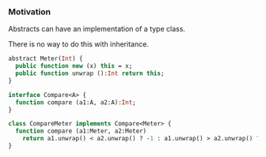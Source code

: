 ### Motivation

Abstracts can have an implementation of a type class.

There is no way to do this with inheritance.

```haxe
abstract Meter(Int) {
  public function new (x) this = x;
  public function unwrap ():Int return this;
}

interface Compare<A> {
  function compare (a1:A, a2:A):Int;
}

class CompareMeter implements Compare<Meter> {
  function compare (a1:Meter, a2:Meter) 
  	return a1.unwrap() < a2.unwrap() ? -1 : a1.unwrap() > a2.unwrap() ? 1 : 0;
}
```